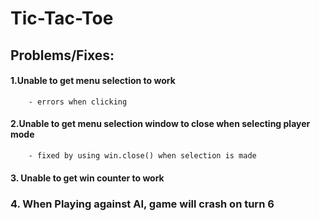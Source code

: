 # Tic-Tac-Toe

## Problems/Fixes:
   #### 1.Unable to get menu selection to work
        - errors when clicking
   #### 2.Unable to get menu selection window to close when selecting player mode
        - fixed by using win.close() when selection is made
   #### 3. Unable to get win counter to work
   ### 4. When Playing against AI, game will crash on turn 6
